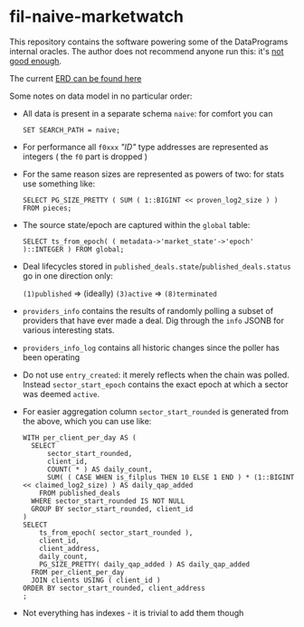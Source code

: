 fil-naive-marketwatch
==================

This repository contains the software powering some of the DataPrograms
internal oracles. The author does not recommend anyone run this:
it's [not good enough](https://youtu.be/lN-KHmHz5NU).

The current [ERD can be found here](https://raw.githubusercontent.com/ribasushi/fil-naive-marketwatch/master/misc/pg_schema_diagram.svg)

Some notes on data model in no particular order:

- All data is present in a separate schema `naive`: for comfort you can

   `SET SEARCH_PATH = naive;`

- For performance all `f0xxx` _"ID"_ type addresses are represented as integers ( the `f0` part is dropped )
- For the same reason sizes are represented as powers of two: for stats use something like:

  `SELECT PG_SIZE_PRETTY ( SUM ( 1::BIGINT << proven_log2_size ) ) FROM pieces;`

- The source state/epoch are captured within the `global` table:

  `SELECT ts_from_epoch( ( metadata->'market_state'->'epoch' )::INTEGER ) FROM global;`

- Deal lifecycles stored in `published_deals.state`/`published_deals.status` go in one direction only:

  `(1)published` => (ideally) `(3)active` => `(8)terminated`

- `providers_info` contains the results of randomly polling a subset of providers that have ever made a deal. Dig through the `info` JSONB for various interesting stats.

- `providers_info_log` contains all historic changes since the poller has been operating

- Do not use `entry_created`: it merely reflects when the chain was polled. Instead `sector_start_epoch` contains the exact epoch at which a sector was deemed `active`.

- For easier aggregation column `sector_start_rounded` is generated from the above, which you can use like:

  ```
  WITH per_client_per_day AS (
    SELECT
        sector_start_rounded,
        client_id,
        COUNT( * ) AS daily_count,
        SUM( ( CASE WHEN is_filplus THEN 10 ELSE 1 END ) * (1::BIGINT << claimed_log2_size) ) AS daily_qap_added
      FROM published_deals
    WHERE sector_start_rounded IS NOT NULL
    GROUP BY sector_start_rounded, client_id
  )
  SELECT
      ts_from_epoch( sector_start_rounded ),
      client_id,
      client_address,
      daily_count,
      PG_SIZE_PRETTY( daily_qap_added ) AS daily_qap_added
    FROM per_client_per_day
    JOIN clients USING ( client_id )
  ORDER BY sector_start_rounded, client_address
  ;
  ```

- Not everything has indexes - it is trivial to add them though
